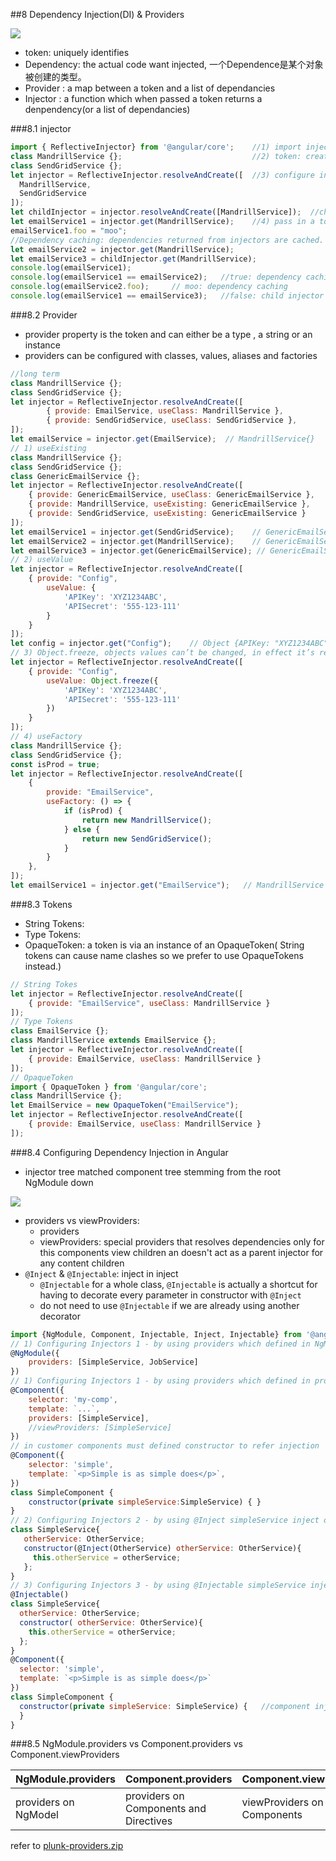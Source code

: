 ##8 Dependency Injection(DI) & Providers

![](http://i.imgur.com/XUfLhao.png)

- token: uniquely identifies
- Dependency:  the actual code want injected, 一个Dependence是某个对象被创建的类型。
- Provider  :  a map between a token and a list of dependancies
- Injector  :  a function which when passed a token returns a denpendency(or a list of dependancies)

###8.1 injector

```javascript
import { ReflectiveInjector} from '@angular/core';    //1) import injector class
class MandrillService {};                             //2) token: create service class
class SendGridService {};
let injector = ReflectiveInjector.resolveAndCreate([  //3) configure injector
  MandrillService,
  SendGridService
]);
let childInjector = injector.resolveAndCreate([MandrillService]);  //child injector
let emailService1 = injector.get(MandrillService);    //4) pass in a token, into injector and ask it to resolve to a dependency
emailService1.foo = "moo";
//Dependency caching: dependencies returned from injectors are cached. So multiple calls to the same injector for the same token will return the same instance
let emailService2 = injector.get(MandrillService);
let emailService3 = childInjector.get(MandrillService);
console.log(emailService1);
console.log(emailService1 == emailService2);   //true: dependency caching
console.log(emailService2.foo);     // moo: dependency caching
console.log(emailService1 == emailService3);   //false: child injector
```

###8.2 Provider

- provider property is the token and can either be a type , a string or an instance 
- providers can be configured with classes, values, aliases and factories

```javascript
//long term
class MandrillService {};
class SendGridService {};
let injector = ReflectiveInjector.resolveAndCreate([
		{ provide: EmailService, useClass: MandrillService },
		{ provide: SendGridService, useClass: SendGridService },
]);
let emailService = injector.get(EmailService);  // MandrillService{}
// 1) useExisting
class MandrillService {};
class SendGridService {};
class GenericEmailService {};
let injector = ReflectiveInjector.resolveAndCreate([
	{ provide: GenericEmailService, useClass: GenericEmailService },
	{ provide: MandrillService, useExisting: GenericEmailService },
	{ provide: SendGridService, useExisting: GenericEmailService }
]);
let emailService1 = injector.get(SendGridService);    // GenericEmailService{}
let emailService2 = injector.get(MandrillService);    // GenericEmailService{}
let emailService3 = injector.get(GenericEmailService); // GenericEmailService{}
// 2) useValue
let injector = ReflectiveInjector.resolveAndCreate([
	{ provide: "Config",
		useValue: {
			'APIKey': 'XYZ1234ABC',
			'APISecret': '555-123-111'
		}
	}
]);
let config = injector.get("Config");    // Object {APIKey: "XYZ1234ABC", APISecret: "555-123-111"}
// 3) Object.freeze, objects values can’t be changed, in effect it’s read-only.
let injector = ReflectiveInjector.resolveAndCreate([
	{ provide: "Config",
		useValue: Object.freeze({
			'APIKey': 'XYZ1234ABC',
			'APISecret': '555-123-111'
		})
	}
]);
// 4) useFactory
class MandrillService {};
class SendGridService {};
const isProd = true;
let injector = ReflectiveInjector.resolveAndCreate([
	{
		provide: "EmailService",
		useFactory: () => {
			if (isProd) {
				return new MandrillService();
			} else {
				return new SendGridService();
			}
		}
	},
]);
let emailService1 = injector.get("EmailService");   // MandrillService {}
```

###8.3 Tokens

- String Tokens:
- Type Tokens:
- OpaqueToken:  a token is via an instance of an OpaqueToken( String tokens can cause name clashes so we prefer to use OpaqueTokens instead.)

```javascript
// String Tokes
let injector = ReflectiveInjector.resolveAndCreate([
	{ provide: "EmailService", useClass: MandrillService }
]);
// Type Tokens
class EmailService {};
class MandrillService extends EmailService {};
let injector = ReflectiveInjector.resolveAndCreate([
	{ provide: EmailService, useClass: MandrillService }
]);
// OpaqueToken
import { OpaqueToken } from '@angular/core';
class MandrillService {};
let EmailService = new OpaqueToken("EmailService"); 
let injector = ReflectiveInjector.resolveAndCreate([
	{ provide: EmailService, useClass: MandrillService } 
]);
```

###8.4 Configuring Dependency Injection in Angular

- injector tree matched component tree stemming from the root NgModule down

![](http://i.imgur.com/mXP8wfq.png)

- providers vs viewProviders: 
	- providers
	- viewProviders: special providers that resolves dependencies only for this components view children an doesn't act as a parent injector for any content children
- `@Inject` & `@Injectable`: inject in inject
	- `@Injectable` for a whole class, `@Injectable` is actually a shortcut for having to decorate every parameter in  constructor with `@Inject`
	- do not need to use `@Injectable` if we are already using another decorator

```javascript
import {NgModule, Component, Injectable, Inject, Injectable} from '@angular/core';
// 1) Configuring Injectors 1 - by using providers which defined in NgModule
@NgModule({
	providers: [SimpleService, JobService]
})
// 1) Configuring Injectors 1 - by using providers which defined in providers or viewProviderss
@Component({
	selector: 'my-comp',
	template: `...`,
	providers: [SimpleService],
	//viewProviders: [SimpleService]
})
// in customer components must defined constructor to refer injection
@Component({
	selector: 'simple',
	template: `<p>Simple is as simple does</p>`,
})
class SimpleComponent {
	constructor(private simpleService:SimpleService) { }
}
// 2) Configuring Injectors 2 - by using @Inject simpleService inject otherService 
class SimpleService{
   otherService: OtherService;
   constructor(@Inject(OtherService) otherService: OtherService){   
     this.otherService = otherService;
   };
}
// 3) Configuring Injectors 3 - by using @Injectable simpleService inject otherService
@Injectable()
class SimpleService{
  otherService: OtherService;
  constructor( otherService: OtherService){
    this.otherService = otherService;
  };
}
@Component({
  selector: 'simple',
  template: `<p>Simple is as simple does</p>`
})
class SimpleComponent {
  constructor(private simpleService: SimpleService) {   //component inject simpleService
  }
}
```

###8.5 NgModule.providers vs Component.providers vs Component.viewProviders

NgModule.providers|Component.providers|Component.viewProviders
---|---|---
providers on NgModel | providers on Components and Directives | viewProviders on Components

refer to [plunk-providers.zip](https://github.com/honggzb/Study2016/blob/master/AngularStudy/plunk-providers.zip)

